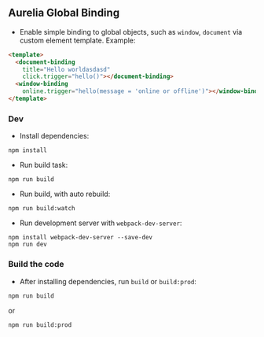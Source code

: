 ## Aurelia Global Binding

  * Enable simple binding to global objects, such as `window`, `document` via custom element template. Example:

  ```html
  <template>
    <document-binding
      title="Hello worldasdasd"
      click.trigger="hello()"></document-binding>
    <window-binding
      online.trigger="hello(message = 'online or offline')"></window-binding>
  </template>
  ```
    
### Dev

  * Install dependencies:
  ```
  npm install
  ```

  * Run build task:
  ```
  npm run build
  ```

  * Run build, with auto rebuild:
  ```
  npm run build:watch
  ```

  * Run development server with `webpack-dev-server`:
  ```
  npm install webpack-dev-server --save-dev
  npm run dev
  ```

### Build the code

  * After installing dependencies, run `build` or `build:prod`:

  ```
  npm run build
  ```

  or

  ```
  npm run build:prod
  ```
    